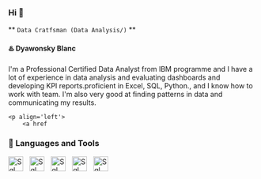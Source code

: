 ### Hi 👋

** `Data Cratfsman (Data Analysis/)` **

#### ♨️ Dyawonsky Blanc

I'm a Professional Certified Data Analyst from IBM programme and  I have a lot of experience in data analysis and evaluating dashboards and developing KPI reports.proficient in Excel, SQL, Python., and I know how to work with team. I'm also very good at finding patterns in data and communicating my results.

    <p align='left'>
        <a href


  ### 🧠 Languages and Tools

  
 <img align= "left" alt="Sql" width="30px" style="padding-right:10px;" src="https://cdn.jsdelivr.net/gh/devicons/devicon/icons/postgresql/postgresql-original-wordmark.svg" />
 <img align= "left" alt="Sql" width="30px" style="padding-right:10px;" src="https://cdn.jsdelivr.net/gh/devicons/devicon/icons/python/python-original.svg" />
 <img  align= "left" alt="Sql" width="30px" style="padding-right:10px;" src="https://cdn.jsdelivr.net/gh/devicons/devicon/icons/github/github-original.svg" />
 <img align= "left" alt="Sql" width="30px" style="padding-right:10px;" src="https://cdn.jsdelivr.net/gh/devicons/devicon/icons/git/git-original.svg" />
 <img align= "left" alt="Sql" width="30px" style="padding-right:10px;" src="https://icons8.com/icon/117561/microsoft-excel-2019" />

</svg>
 

 <br />
  
  #       
          
          
          
